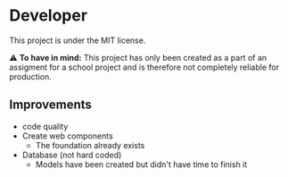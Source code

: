 # Developer
This project is under the MIT license.

⚠️ **To have in mind:** This project has only been created as a part of an assigment for a school project and is therefore not completely reliable for production.

## Improvements
- code quality
- Create web components
    - The foundation already exists
- Database (not hard coded)
    - Models have been created but didn't have time to finish it

